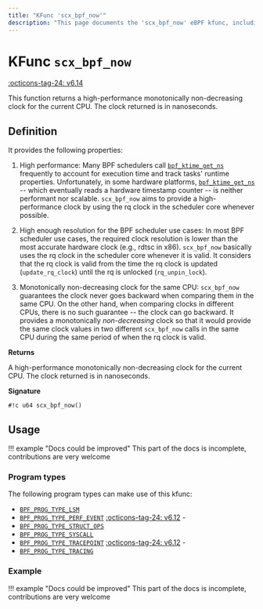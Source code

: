 ```yaml
---
title: "KFunc 'scx_bpf_now'"
description: "This page documents the 'scx_bpf_now' eBPF kfunc, including its definition, usage, program types that can use it, and examples."
---
```

# KFunc `scx_bpf_now`

<!-- [FEATURE_TAG](scx_bpf_now) -->
[:octicons-tag-24: v6.14](https://github.com/torvalds/linux/commit/3a9910b5904d29c566e3ff9290990b519827ba75)
<!-- [/FEATURE_TAG] -->

This function returns a high-performance monotonically non-decreasing clock for the current CPU. The clock returned is in nanoseconds.

## Definition

It provides the following properties:

1) High performance: Many BPF schedulers call [`bpf_ktime_get_ns`](../helper-function/bpf_ktime_get_ns.md) frequently to account for execution time and track tasks' runtime properties. Unfortunately, in some hardware platforms, [`bpf_ktime_get_ns`](../helper-function/bpf_ktime_get_ns.md) -- which eventually reads a hardware timestamp counter -- is neither performant nor scalable. `scx_bpf_now` aims to provide a high-performance clock by using the rq clock in the scheduler core whenever possible.

2) High enough resolution for the BPF scheduler use cases: In most BPF scheduler use cases, the required clock resolution is lower than the most accurate hardware clock (e.g., <nospell>rdtsc</nospell> in x86). `scx_bpf_now` basically uses the rq clock in the scheduler core whenever it is valid. It considers that the rq clock is valid from the time the rq clock is updated (`update_rq_clock`) until the rq is unlocked (`rq_unpin_lock`).

3) Monotonically non-decreasing clock for the same CPU: `scx_bpf_now` guarantees the clock never goes backward when comparing them in the same CPU. On the other hand, when comparing clocks in different CPUs, there is no such guarantee -- the clock can go backward. It provides a monotonically *non-decreasing* clock so that it would provide the same clock values in two different `scx_bpf_now` calls in the same CPU during the same period of when the rq clock is valid.

**Returns**

A high-performance monotonically non-decreasing clock for the current CPU. The clock returned is in nanoseconds.

**Signature**

<!-- [KFUNC_DEF] -->
`#!c u64 scx_bpf_now()`
<!-- [/KFUNC_DEF] -->

## Usage

!!! example "Docs could be improved"
    This part of the docs is incomplete, contributions are very welcome

### Program types

The following program types can make use of this kfunc:

<!-- [KFUNC_PROG_REF] -->
- [`BPF_PROG_TYPE_LSM`](../program-type/BPF_PROG_TYPE_LSM.md)
- [`BPF_PROG_TYPE_PERF_EVENT`](../program-type/BPF_PROG_TYPE_PERF_EVENT.md) [:octicons-tag-24: v6.12](https://github.com/torvalds/linux/commit/bc638d8cb5be813d4eeb9f63cce52caaa18f3960) - 
- [`BPF_PROG_TYPE_STRUCT_OPS`](../program-type/BPF_PROG_TYPE_STRUCT_OPS.md)
- [`BPF_PROG_TYPE_SYSCALL`](../program-type/BPF_PROG_TYPE_SYSCALL.md)
- [`BPF_PROG_TYPE_TRACEPOINT`](../program-type/BPF_PROG_TYPE_TRACEPOINT.md) [:octicons-tag-24: v6.12](https://github.com/torvalds/linux/commit/bc638d8cb5be813d4eeb9f63cce52caaa18f3960) - 
- [`BPF_PROG_TYPE_TRACING`](../program-type/BPF_PROG_TYPE_TRACING.md)
<!-- [/KFUNC_PROG_REF] -->

### Example

!!! example "Docs could be improved"
    This part of the docs is incomplete, contributions are very welcome

